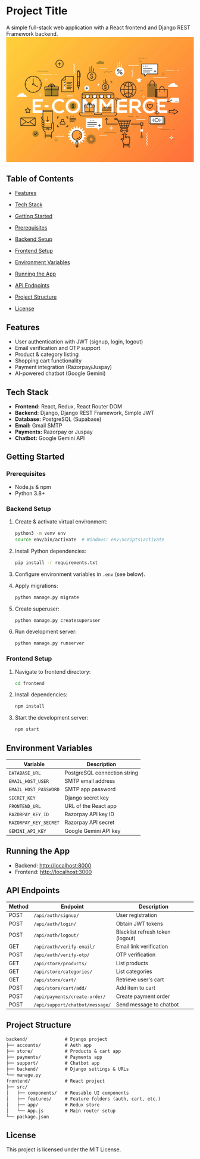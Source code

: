 # Project Title

A simple full-stack web application with a React frontend and Django REST Framework backend.
![ecommerce](image.png) 
## Table of Contents

* [Features](#features)
* [Tech Stack](#tech-stack)
* [Getting Started](#getting-started)

* [Prerequisites](#prerequisites)
* [Backend Setup](#backend-setup)
* [Frontend Setup](#frontend-setup)
* [Environment Variables](#environment-variables)
* [Running the App](#running-the-app)
* [API Endpoints](#api-endpoints)
* [Project Structure](#project-structure)
* [License](#license)

## Features

* User authentication with JWT (signup, login, logout)
* Email verification and OTP support
* Product & category listing
* Shopping cart functionality
* Payment integration (Razorpay/Juspay)
* AI-powered chatbot (Google Gemini)

## Tech Stack

* **Frontend:** React, Redux, React Router DOM
* **Backend:** Django, Django REST Framework, Simple JWT
* **Database:** PostgreSQL (Supabase)
* **Email:** Gmail SMTP
* **Payments:** Razorpay or Juspay
* **Chatbot:** Google Gemini API

## Getting Started

### Prerequisites

* Node.js & npm
* Python 3.8+

### Backend Setup

1. Create & activate virtual environment:

   ```bash
   python3 -m venv env
   source env/bin/activate  # Windows: env\Scripts\activate
   ```
2. Install Python dependencies:

   ```bash
   pip install -r requirements.txt
   ```
3. Configure environment variables in `.env` (see below).
4. Apply migrations:

   ```bash
   python manage.py migrate
   ```
5. Create superuser:

   ```bash
   python manage.py createsuperuser
   ```
6. Run development server:

   ```bash
   python manage.py runserver
   ```

### Frontend Setup

1. Navigate to frontend directory:

   ```bash
   cd frontend
   ```
2. Install dependencies:

   ```bash
   npm install
   ```
3. Start the development server:

   ```bash
   npm start
   ```

## Environment Variables

| Variable              | Description                            |
| --------------------- | -------------------------------------- |
| `DATABASE_URL`        | PostgreSQL connection string           |
| `EMAIL_HOST_USER`     | SMTP email address                     |
| `EMAIL_HOST_PASSWORD` | SMTP app password                      |
| `SECRET_KEY`          | Django secret key                      |
| `FRONTEND_URL`        | URL of the React app  |
| `RAZORPAY_KEY_ID`     | Razorpay API key ID                    |
| `RAZORPAY_KEY_SECRET` | Razorpay API secret                    |
| `GEMINI_API_KEY`      | Google Gemini API key                  |

## Running the App

* Backend: [http://localhost:8000](http://localhost:8000)
* Frontend: [http://localhost:3000](http://localhost:3000)

## API Endpoints

| Method | Endpoint                        | Description                      |
| ------ | ------------------------------- | -------------------------------- |
| POST   | `/api/auth/signup/`             | User registration                |
| POST   | `/api/auth/login/`              | Obtain JWT tokens                |
| POST   | `/api/auth/logout/`             | Blacklist refresh token (logout) |
| GET    | `/api/auth/verify-email/`       | Email link verification          |
| POST   | `/api/auth/verify-otp/`         | OTP verification                 |
| GET    | `/api/store/products/`          | List products                    |
| GET    | `/api/store/categories/`        | List categories                  |
| GET    | `/api/store/cart/`              | Retrieve user's cart             |
| POST   | `/api/store/cart/add/`          | Add item to cart                 |
| POST   | `/api/payments/create-order/`   | Create payment order             |
| POST   | `/api/support/chatbot/message/` | Send message to chatbot          |

## Project Structure

```
backend/              # Django project
├── accounts/         # Auth app
├── store/            # Products & cart app
├── payments/         # Payments app
├── support/          # Chatbot app
├── backend/          # Django settings & URLs
└── manage.py
frontend/             # React project
├── src/
│   ├── components/   # Reusable UI components
│   ├── features/     # Feature folders (auth, cart, etc.)
│   ├── app/          # Redux store
│   └── App.js        # Main router setup
└── package.json
```

## License

This project is licensed under the MIT License.
